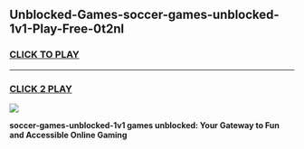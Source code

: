 
## Unblocked-Games-soccer-games-unblocked-1v1-Play-Free-0t2nl
<h3>
<a href="https://premium76.site?title=soccer-games-unblocked-1v1&ref=20A">CLICK TO PLAY</a></h3>
<hr>

<h3>
<a href="https://premium76.site?title=soccer-games-unblocked-1v1&ref=20A">CLICK 2 PLAY</a>
  
</h3>

<a href="https://premium76.site?title=soccer-games-unblocked-1v1&ref=20A"><img src="https://clearcache.store/games.png"></a>


**soccer-games-unblocked-1v1 games unblocked: Your Gateway to Fun and Accessible Online Gaming**
